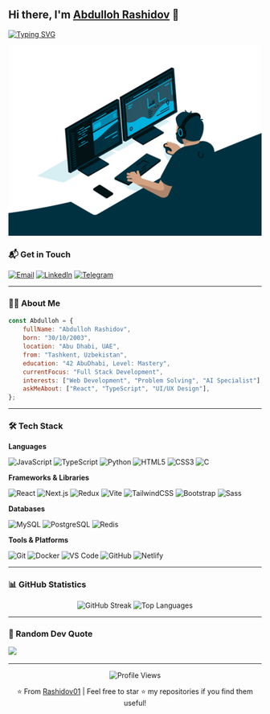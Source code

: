 ## Hi there, I'm <a href="https://portfolio-page-abdulloh.netlify.app" target="_blank">Abdulloh Rashidov</a> 👋

[![Typing SVG](https://readme-typing-svg.herokuapp.com?font=Fira+Code&size=22&pause=1000&color=70A5FD&width=600&lines=Full+Stack+Developer;42+AbuDhabi+Graduate;Always+Learning+New+Things)](https://git.io/typing-svg)

<p align="center">
  <img src="https://raw.githubusercontent.com/Rashidov01/Rashidov01/main/developer.gif" alt="Coding" width="550"/>
</p>

### 📬 Get in Touch

<a href="mailto:rashidovdeveloper@gmail.com"><img src="https://img.shields.io/badge/Email-D14836?style=for-the-badge&logo=gmail&logoColor=white" alt="Email"></a>
<a href="https://www.linkedin.com/in/abdullohrashidov" target="_blank"><img src="https://img.shields.io/badge/LinkedIn-0077B5?style=for-the-badge&logo=linkedin&logoColor=white" alt="LinkedIn"></a>
<a href="https://t.me/Rashidov_571" target="_blank"><img src="https://img.shields.io/badge/Telegram-2CA5E0?style=for-the-badge&logo=telegram&logoColor=white" alt="Telegram"></a>

---

### 👨‍💻 About Me

```javascript
const Abdulloh = {
    fullName: "Abdulloh Rashidov",
    born: "30/10/2003",
    location: "Abu Dhabi, UAE",
    from: "Tashkent, Uzbekistan",
    education: "42 AbuDhabi, Level: Mastery",
    currentFocus: "Full Stack Development",
    interests: ["Web Development", "Problem Solving", "AI Specialist"],
    askMeAbout: ["React", "TypeScript", "UI/UX Design"],
};
```

---

### 🛠️ Tech Stack

**Languages**

![JavaScript](https://img.shields.io/badge/JavaScript-F7DF1E?style=for-the-badge&logo=javascript&logoColor=black)
![TypeScript](https://img.shields.io/badge/TypeScript-3178C6?style=for-the-badge&logo=typescript&logoColor=white)
![Python](https://img.shields.io/badge/Python-3776AB?style=for-the-badge&logo=python&logoColor=white)
![HTML5](https://img.shields.io/badge/HTML5-E34F26?style=for-the-badge&logo=html5&logoColor=white)
![CSS3](https://img.shields.io/badge/CSS3-1572B6?style=for-the-badge&logo=css3&logoColor=white)
![C](https://img.shields.io/badge/C-00599C?style=for-the-badge&logo=c&logoColor=white)

**Frameworks & Libraries**

![React](https://img.shields.io/badge/React-20232A?style=for-the-badge&logo=react&logoColor=61DAFB)
![Next.js](https://img.shields.io/badge/Next.js-000000?style=for-the-badge&logo=next.js&logoColor=white)
![Redux](https://img.shields.io/badge/Redux-764ABC?style=for-the-badge&logo=redux&logoColor=white)
![Vite](https://img.shields.io/badge/Vite-646CFF?style=for-the-badge&logo=vite&logoColor=white)
![TailwindCSS](https://img.shields.io/badge/Tailwind_CSS-38B2AC?style=for-the-badge&logo=tailwind-css&logoColor=white)
![Bootstrap](https://img.shields.io/badge/Bootstrap-7952B3?style=for-the-badge&logo=bootstrap&logoColor=white)
![Sass](https://img.shields.io/badge/Sass-CC6699?style=for-the-badge&logo=sass&logoColor=white)

**Databases**

![MySQL](https://img.shields.io/badge/MySQL-4479A1?style=for-the-badge&logo=mysql&logoColor=white)
![PostgreSQL](https://img.shields.io/badge/PostgreSQL-336791?style=for-the-badge&logo=postgresql&logoColor=white)
![Redis](https://img.shields.io/badge/Redis-DC382D?style=for-the-badge&logo=redis&logoColor=white)

**Tools & Platforms**

![Git](https://img.shields.io/badge/Git-F05032?style=for-the-badge&logo=git&logoColor=white)
![Docker](https://img.shields.io/badge/Docker-2496ED?style=for-the-badge&logo=docker&logoColor=white)
![VS Code](https://img.shields.io/badge/VS_Code-007ACC?style=for-the-badge&logo=visual-studio-code&logoColor=white)
![GitHub](https://img.shields.io/badge/GitHub-181717?style=for-the-badge&logo=github&logoColor=white)
![Netlify](https://img.shields.io/badge/Netlify-00C7B7?style=for-the-badge&logo=netlify&logoColor=white)

---

### 📊 GitHub Statistics

<p align="center">
  <img height="180em" src="https://github-readme-streak-stats.herokuapp.com?user=Rashidov01&theme=tokyonight&hide_border=true" alt="GitHub Streak" />
  <img height="180em" src="https://github-readme-stats.vercel.app/api/top-langs/?username=Rashidov01&layout=compact&theme=tokyonight&hide_border=true&langs_count=8&card_width=400" alt="Top Languages" />
</p>

---


### 💭 Random Dev Quote

![](https://quotes-github-readme.vercel.app/api?type=horizontal&theme=tokyonight)

---

<p align="center">
  <img src="https://komarev.com/ghpvc/?username=Rashidov01&color=blueviolet&style=flat-square&label=Profile+Views" alt="Profile Views" />
</p>

<p align="center">
  ⭐️ From <a href="https://github.com/Rashidov01">Rashidov01</a> | Feel free to star ⭐ my repositories if you find them useful!
</p>
